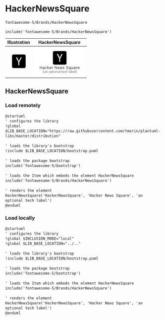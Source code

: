 # HackerNewsSquare


```text
fontawesome-5/Brands/HackerNewsSquare
```

```text
include('fontawesome-5/Brands/HackerNewsSquare')
```



| Illustration | HackerNewsSquare |
| :---: | :---: |
| ![illustration for Illustration](../../fontawesome-5/Brands/HackerNewsSquare.png) | ![illustration for HackerNewsSquare](../../fontawesome-5/Brands/HackerNewsSquare.Local.png) |




## HackerNewsSquare

### Load remotely
```plantuml
@startuml
' configures the library
!global $LIB_BASE_LOCATION="https://raw.githubusercontent.com/tmorin/plantuml-libs/master/distribution"

' loads the library's bootstrap
!include $LIB_BASE_LOCATION/bootstrap.puml

' loads the package bootstrap
include('fontawesome-5/bootstrap')

' loads the Item which embeds the element HackerNewsSquare
include('fontawesome-5/Brands/HackerNewsSquare')

' renders the element
HackerNewsSquare('HackerNewsSquare', 'Hacker News Square', 'an optional tech label')
@enduml
```

### Load locally
```plantuml
@startuml
' configures the library
!global $INCLUSION_MODE="local"
!global $LIB_BASE_LOCATION="../.."

' loads the library's bootstrap
!include $LIB_BASE_LOCATION/bootstrap.puml

' loads the package bootstrap
include('fontawesome-5/bootstrap')

' loads the Item which embeds the element HackerNewsSquare
include('fontawesome-5/Brands/HackerNewsSquare')

' renders the element
HackerNewsSquare('HackerNewsSquare', 'Hacker News Square', 'an optional tech label')
@enduml
```

